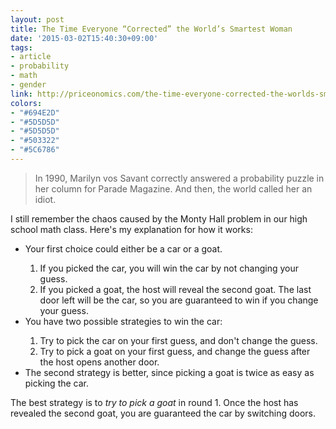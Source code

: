 ```yaml
---
layout: post
title: The Time Everyone “Corrected” the World’s Smartest Woman
date: '2015-03-02T15:40:30+09:00'
tags:
- article
- probability
- math
- gender
link: http://priceonomics.com/the-time-everyone-corrected-the-worlds-smartest/
colors:
- "#694E2D"
- "#5D5D5D"
- "#5D5D5D"
- "#503322"
- "#5C6786"
---
```


<blockquote>
  <p>In 1990, Marilyn vos Savant correctly answered a probability puzzle in her column for Parade Magazine. And then, the world called her an idiot.</p>
</blockquote>

<p>I still remember the chaos caused by the Monty Hall problem in our high school math class. Here's my explanation for how it works:</p>

<ul><li>Your first choice could either be a car or a goat.</li>
  <ol>
    <li>If you picked the car, you will win the car by not changing your guess.</li>
    <li>If you picked a goat, the host will reveal the second goat. The last door left will be the car, so you are guaranteed to win if you change your guess.</li>
  </ol>
<li>You have two possible strategies to win the car:</li>
  <ol>
    <li>Try to pick the car on your first guess, and don't change the guess.</li>
    <li>Try to pick a goat on your first guess, and change the guess after the host opens another door.</li>
  </ol>
<li>The second strategy is better, since picking a goat is twice as easy as picking the car.</li>
</ul>

<p>The best strategy is to <em>try to pick a goat</em> in round 1. Once the host has revealed the second goat, you are guaranteed the car by switching doors.</p>

